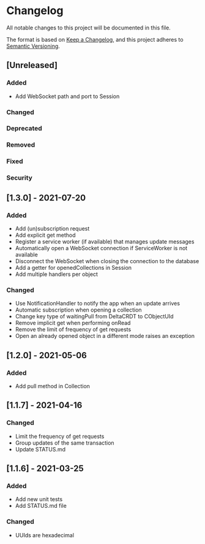 # Changelog
All notable changes to this project will be documented in this file.

The format is based on [Keep a Changelog](https://keepachangelog.com/en/1.0.0/),
and this project adheres to [Semantic Versioning](https://semver.org/spec/v2.0.0.html).

## [Unreleased]
### Added
- Add WebSocket path and port to Session
### Changed
### Deprecated
### Removed
### Fixed
### Security

## [1.3.0] - 2021-07-20
### Added
- Add (un)subscription request
- Add explicit get method
- Register a service worker (if available) that manages update messages
- Automatically open a WebSocket connection if ServiceWorker is not available
- Disconnect the WebSocket when closing the connection to the database
- Add a getter for openedCollections in Session
- Add multiple handlers per object

### Changed
- Use NotificationHandler to notify the app when an update arrives
- Automatic subscription when opening a collection
- Change key type of waitingPull from DeltaCRDT to CObjectUId
- Remove implicit get when performing onRead
- Remove the limit of frequency of get requests
- Open an already opened object in a different mode raises an exception

## [1.2.0] - 2021-05-06
### Added
- Add pull method in Collection

## [1.1.7] - 2021-04-16
### Changed
- Limit the frequency of get requests
- Group updates of the same transaction
- Update STATUS.md

## [1.1.6] - 2021-03-25
### Added
- Add new unit tests
- Add STATUS.md file

### Changed
- UUIds are hexadecimal
